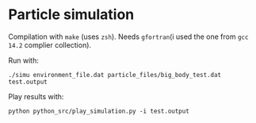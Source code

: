 # Particle simulation

Compilation with `make` (uses `zsh`). Needs `gfortran`(i used the one from `gcc 14.2` complier collection).

Run with:

```
./simu environment_file.dat particle_files/big_body_test.dat test.output
```

Play results with:

```
python python_src/play_simulation.py -i test.output
```
